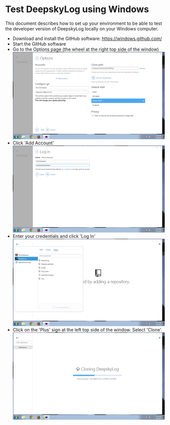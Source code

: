 # Test DeepskyLog using Windows

This document describes how to set up your environment to be able to test the developer version of DeepskyLog locally on your Windows computer.

+ Download and install the GitHub software: https://windows.github.com/
+ Start the GitHub software
+ Go to the Options page (the wheel at the right top side of the window)
![](Github1.png)
+ Click 'Add Account'
![](GitHub2.png)
+ Enter your credentials and click 'Log In'
![](GitHub3.png)
+ Click on the 'Plus' sign at the left top side of the window. Select 'Clone'.
![](GitHub4.png)
